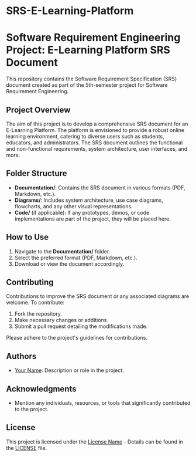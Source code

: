 # SRS-E-Learning-Platform

<!DOCTYPE html>
<html lang="en">
<head>
  <meta charset="UTF-8">
  <title>Software Requirement Engineering Project: E-Learning Platform SRS Document</title>
</head>
<body>

  <h1>Software Requirement Engineering Project: E-Learning Platform SRS Document</h1>

  <p>This repository contains the Software Requirement Specification (SRS) document created as part of the 5th-semester project for Software Requirement Engineering.</p>

  <h2>Project Overview</h2>

  <p>The aim of this project is to develop a comprehensive SRS document for an E-Learning Platform. The platform is envisioned to provide a robust online learning environment, catering to diverse users such as students, educators, and administrators. The SRS document outlines the functional and non-functional requirements, system architecture, user interfaces, and more.</p>

  <h2>Folder Structure</h2>

  <ul>
    <li><strong>Documentation/</strong>: Contains the SRS document in various formats (PDF, Markdown, etc.).</li>
    <li><strong>Diagrams/</strong>: Includes system architecture, use case diagrams, flowcharts, and any other visual representations.</li>
    <li><strong>Code/</strong> (if applicable): If any prototypes, demos, or code implementations are part of the project, they will be placed here.</li>
  </ul>

  <h2>How to Use</h2>

  <ol>
    <li>Navigate to the <strong>Documentation/</strong> folder.</li>
    <li>Select the preferred format (PDF, Markdown, etc.).</li>
    <li>Download or view the document accordingly.</li>
  </ol>

  <h2>Contributing</h2>

  <p>Contributions to improve the SRS document or any associated diagrams are welcome. To contribute:</p>
  <ol>
    <li>Fork the repository.</li>
    <li>Make necessary changes or additions.</li>
    <li>Submit a pull request detailing the modifications made.</li>
  </ol>

  <p>Please adhere to the project's guidelines for contributions.</p>

  <h2>Authors</h2>

  <ul>
    <li><a href="#">Your Name</a>: Description or role in the project.</li>
  </ul>

  <h2>Acknowledgments</h2>

  <ul>
    <li>Mention any individuals, resources, or tools that significantly contributed to the project.</li>
  </ul>

  <h2>License</h2>

  <p>This project is licensed under the <a href="#">License Name</a> - Details can be found in the <a href="#">LICENSE</a> file.</p>

</body>
</html>
